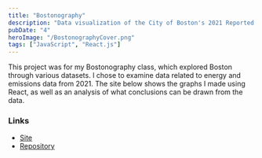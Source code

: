 ```yaml
---
title: "Bostonography"
description: "Data visualization of the City of Boston's 2021 Reported Energy and Water Metrics"
pubDate: "4"
heroImage: "/BostonographyCover.png"
tags: ["JavaScript", "React.js"]
---
```


This project was for my Bostonography class, which explored Boston through various datasets. I chose to examine data related to energy and emissions data from 2021. The site below shows the graphs I made using React, as well as an analysis of what conclusions can be drawn from the data.

### Links

 - [Site](https://clinquant-pie-0e9586.netlify.app/)
 - [Repository](https://github.com/JamesColesanti/bostonography-final-project)
